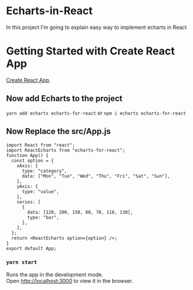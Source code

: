 # Echarts-in-React
In this project I'm going to explain easy way to implement echarts in React

# Getting Started with Create React App

[Create React App](https://reactjs.org/docs/create-a-new-react-app.html).
## Now add Echarts to the project
`yarn add echarts echarts-for-react`
or 
`npm i echarts echarts-for-react`

## Now Replace the src/App.js

```
import React from "react";
import ReactEcharts from "echarts-for-react";
function App() {
  const option = {
    xAxis: {
      type: "category",
      data: ["Mon", "Tue", "Wed", "Thu", "Fri", "Sat", "Sun"],
    },
    yAxis: {
      type: "value",
    },
    series: [
      {
        data: [120, 200, 150, 80, 70, 110, 130],
        type: "bar",
      },
    ],
  };
  return <ReactEcharts option={option} />;
}
export default App;

```

### `yarn start`

Runs the app in the development mode.\
Open [http://localhost:3000](http://localhost:3000) to view it in the browser.
